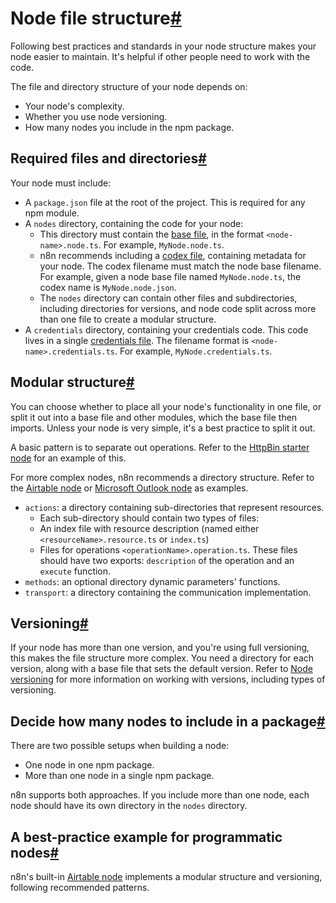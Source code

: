 [](https://github.com/n8n-io/n8n-docs/edit/main/docs/integrations/creating-nodes/build/reference/node-file-structure.md "Edit this page")

# Node file structure[#](#node-file-structure "Permanent link")

Following best practices and standards in your node structure makes your node easier to maintain. It's helpful if other people need to work with the code.

The file and directory structure of your node depends on:

*   Your node's complexity.
*   Whether you use node versioning.
*   How many nodes you include in the npm package.

## Required files and directories[#](#required-files-and-directories "Permanent link")

Your node must include:

*   A `package.json` file at the root of the project. This is required for any npm module.
*   A `nodes` directory, containing the code for your node:
    *   This directory must contain the [base file](../node-base-files/), in the format `<node-name>.node.ts`. For example, `MyNode.node.ts`.
    *   n8n recommends including a [codex file](../node-codex-files/), containing metadata for your node. The codex filename must match the node base filename. For example, given a node base file named `MyNode.node.ts`, the codex name is `MyNode.node.json`.
    *   The `nodes` directory can contain other files and subdirectories, including directories for versions, and node code split across more than one file to create a modular structure.
*   A `credentials` directory, containing your credentials code. This code lives in a single [credentials file](../credentials-files/). The filename format is `<node-name>.credentials.ts`. For example, `MyNode.credentials.ts`.

## Modular structure[#](#modular-structure "Permanent link")

You can choose whether to place all your node's functionality in one file, or split it out into a base file and other modules, which the base file then imports. Unless your node is very simple, it's a best practice to split it out.

A basic pattern is to separate out operations. Refer to the [HttpBin starter node](https://github.com/n8n-io/n8n-nodes-starter/tree/master/nodes/HttpBin) for an example of this.

For more complex nodes, n8n recommends a directory structure. Refer to the [Airtable node](https://github.com/n8n-io/n8n/tree/master/packages/nodes-base/nodes/Airtable) or [Microsoft Outlook node](https://github.com/n8n-io/n8n/tree/master/packages/nodes-base/nodes/Microsoft/Outlook) as examples.

*   `actions`: a directory containing sub-directories that represent resources.
    *   Each sub-directory should contain two types of files:
    *   An index file with resource description (named either `<resourceName>.resource.ts` or `index.ts`)
    *   Files for operations `<operationName>.operation.ts`. These files should have two exports: `description` of the operation and an `execute` function.
*   `methods`: an optional directory dynamic parameters' functions.
*   `transport`: a directory containing the communication implementation.

## Versioning[#](#versioning "Permanent link")

If your node has more than one version, and you're using full versioning, this makes the file structure more complex. You need a directory for each version, along with a base file that sets the default version. Refer to [Node versioning](../node-versioning/) for more information on working with versions, including types of versioning.

## Decide how many nodes to include in a package[#](#decide-how-many-nodes-to-include-in-a-package "Permanent link")

There are two possible setups when building a node:

*   One node in one npm package.
*   More than one node in a single npm package.

n8n supports both approaches. If you include more than one node, each node should have its own directory in the `nodes` directory.

## A best-practice example for programmatic nodes[#](#a-best-practice-example-for-programmatic-nodes "Permanent link")

n8n's built-in [Airtable node](https://github.com/n8n-io/n8n/tree/master/packages/nodes-base/nodes/Airtable) implements a modular structure and versioning, following recommended patterns.